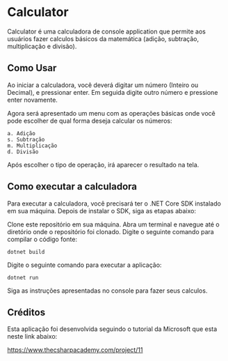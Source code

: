 # Calculator

Calculator é uma calculadora de console application que permite aos usuários fazer calculos básicos da matemática (adição, subtração, multiplicação e divisão).

## Como Usar

Ao iniciar a calculadora, você deverá digitar um número (Inteiro ou Decimal), e pressionar enter.
Em seguida digite outro número e pressione enter novamente.

Agora será apresentado um menu com as operações básicas onde você pode escolher de qual forma deseja calcular os números:

    a. Adição
    s. Subtração
    m. Multiplicação
    d. Divisão

Após escolher o tipo de operação, irá aparecer o resultado na tela.

## Como executar a calculadora

Para executar a calculadora, você precisará ter o .NET Core SDK instalado em sua máquina. Depois de instalar o SDK, siga as etapas abaixo:

Clone este repositório em sua máquina.
Abra um terminal e navegue até o diretório onde o repositório foi clonado.
Digite o seguinte comando para compilar o código fonte:

```dotnet build```

Digite o seguinte comando para executar a aplicação:

```dotnet run```

Siga as instruções apresentadas no console para fazer seus calculos.

## Créditos
Esta aplicação foi desenvolvida seguindo o tutorial da Microsoft que esta neste link abaixo:

https://www.thecsharpacademy.com/project/11
